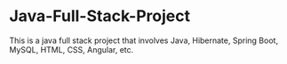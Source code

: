 # Java-Full-Stack-Project
This is a java full stack project that involves Java, Hibernate, Spring Boot, MySQL, HTML, CSS, Angular, etc.
